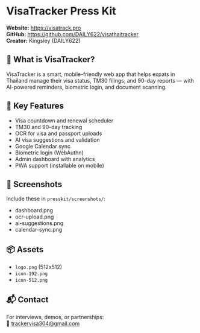 # VisaTracker Press Kit

**Website:** https://visatrack.pro  
**GitHub:** https://github.com/DAILY622/visathaitracker  
**Creator:** Kingsley (DAILY622)

## 🧠 What is VisaTracker?

VisaTracker is a smart, mobile-friendly web app that helps expats in Thailand manage their visa status, TM30 filings, and 90-day reports — with AI-powered reminders, biometric login, and document scanning.

## 🔑 Key Features

- Visa countdown and renewal scheduler
- TM30 and 90-day tracking
- OCR for visa and passport uploads
- AI visa suggestions and validation
- Google Calendar sync
- Biometric login (WebAuthn)
- Admin dashboard with analytics
- PWA support (installable on mobile)

## 📸 Screenshots

Include these in `presskit/screenshots/`:
- dashboard.png
- ocr-upload.png
- ai-suggestions.png
- calendar-sync.png

## 📦 Assets

- `logo.png` (512x512)
- `icon-192.png`
- `icon-512.png`

## 📬 Contact

For interviews, demos, or partnerships:  
📧 trackervisa304@gmail.com
